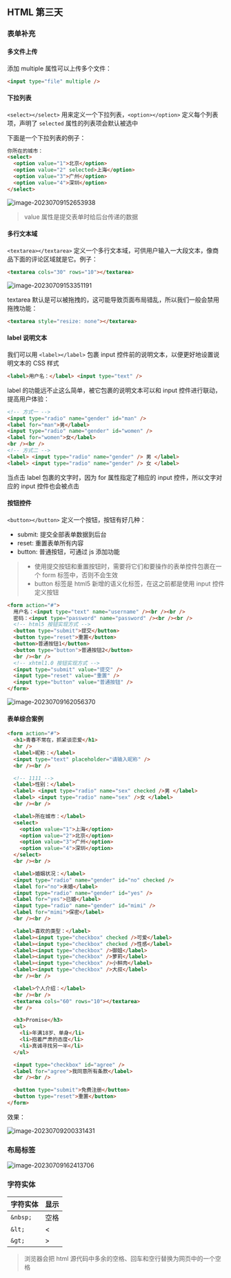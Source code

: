 ## HTML 第三天

### 表单补充

#### 多文件上传

添加 multiple 属性可以上传多个文件：

```html
<input type="file" multiple />
```

#### 下拉列表

`<select></select>` 用来定义一个下拉列表，`<option></option>` 定义每个列表项，声明了 `selected` 属性的列表项会默认被选中

下面是一个下拉列表的例子：

```html
你所在的城市：
<select>
  <option value="1">北京</option>
  <option value="2" selected>上海</option>
  <option value="3">广州</option>
  <option value="4">深圳</option>
</select>
```

![image-20230709152653938](https://post-src.wyun521.top/images/image-20230709152653938.png)

> value 属性是提交表单时给后台传递的数据

#### 多行文本域

`<textarea></textarea>` 定义一个多行文本域，可供用户输入一大段文本，像商品下面的评论区域就是它。例子：

```html
<textarea cols="30" rows="10"></textarea>
```

![image-20230709153351191](https://post-src.wyun521.top/images/image-20230709153351191.png)

textarea 默认是可以被拖拽的，这可能导致页面布局错乱，所以我们一般会禁用拖拽功能：

```html
<textarea style="resize: none"></textarea>
```

#### label 说明文本

我们可以用 `<label></label>` 包裹 input 控件前的说明文本，以便更好地设置说明文本的 CSS 样式

```html
<label>用户名：</label> <input type="text" />
```

label 的功能远不止这么简单，被它包裹的说明文本可以和 input 控件进行联动，提高用户体验：

```html
<!-- 方式一 -->
<input type="radio" name="gender" id="man" />
<label for="man">男</label>
<input type="radio" name="gender" id="women" />
<label for="women">女</label>
<br /><br />
<!-- 方式二 -->
<label> <input type="radio" name="gender" /> 男 </label>
<label> <input type="radio" name="gender" /> 女 </label>
```

当点击 label 包裹的文字时，因为 for 属性指定了相应的 input 控件，所以文字对应的 input 控件也会被点击

#### 按钮控件

`<button></button>` 定义一个按钮，按钮有好几种：

- submit: 提交全部表单数据到后台
- reset: 重置表单所有内容
- button: 普通按钮，可通过 js 添加功能

> - 使用提交按钮和重置按钮时，需要将它们和要操作的表单控件包裹在一个 form 标签中，否则不会生效
> - button 标签是 html5 新增的语义化标签，在这之前都是使用 input 控件定义按钮

```html
<form action="#">
  用户名：<input type="text" name="username" /><br /><br />
  密码：<input type="password" name="password" /><br /><br />
  <!-- html5 按钮实现方式 -->
  <button type="submit">提交</button>
  <button type="reset">重置</button>
  <button>普通按钮1</button>
  <button type="button">普通按钮2</button>
  <br /><br />
  <!-- xhtml1.0 按钮实现方式 -->
  <input type="submit" value="提交" />
  <input type="reset" value="重置" />
  <input type="button" value="普通按钮" />
</form>
```

![image-20230709162056370](https://post-src.wyun521.top/images/image-20230709162056370.png)

#### 表单综合案例

```html
<form action="#">
  <h1>青春不常在，抓紧谈恋爱</h1>
  <hr />
  <label>昵称：</label>
  <input type="text" placeholder="请输入昵称" />
  <br /><br />

  <!-- 1111 -->
  <label>性别：</label>
  <label> <input type="radio" name="sex" checked />男 </label>
  <label> <input type="radio" name="sex" />女 </label>
  <br /><br />

  <label>所在城市：</label>
  <select>
    <option value="1">上海</option>
    <option value="2">北京</option>
    <option value="3">广州</option>
    <option value="4">深圳</option>
  </select>
  <br /><br />

  <label>婚姻状况：</label>
  <input type="radio" name="gender" id="no" checked />
  <label for="no">未婚</label>
  <input type="radio" name="gender" id="yes" />
  <label for="yes">已婚</label>
  <input type="radio" name="gender" id="mimi" />
  <label for="mimi">保密</label>
  <br /><br />

  <label>喜欢的类型：</label>
  <label><input type="checkbox" checked />可爱</label>
  <label><input type="checkbox" checked />性感</label>
  <label><input type="checkbox" />御姐</label>
  <label><input type="checkbox" />萝莉</label>
  <label><input type="checkbox" />小鲜肉</label>
  <label><input type="checkbox" />大叔</label>
  <br /><br />

  <label>个人介绍：</label>
  <br /><br />
  <textarea cols="60" rows="10"></textarea>
  <br />

  <h3>Promise</h3>
  <ul>
    <li>年满18岁、单身</li>
    <li>抱着严肃的态度</li>
    <li>真诚寻找另一半</li>
  </ul>

  <input type="checkbox" id="agree" />
  <label for="agree">我同意所有条款</label>
  <br /><br />

  <button type="submit">免费注册</button>
  <button type="reset">重置</button>
</form>
```

效果：

![image-20230709200331431](https://post-src.wyun521.top/images/image-20230709200331431.png)

### 布局标签

![image-20230709162413706](https://post-src.wyun521.top/images/image-20230709162413706.png)

### 字符实体

| 字符实体 | 显示 |
| -------- | ---- |
| `&nbsp;` | 空格 |
| `&lt;`   | <    |
| `&gt;`   | >    |

> 浏览器会把 html 源代码中多余的空格、回车和空行替换为网页中的一个空格
